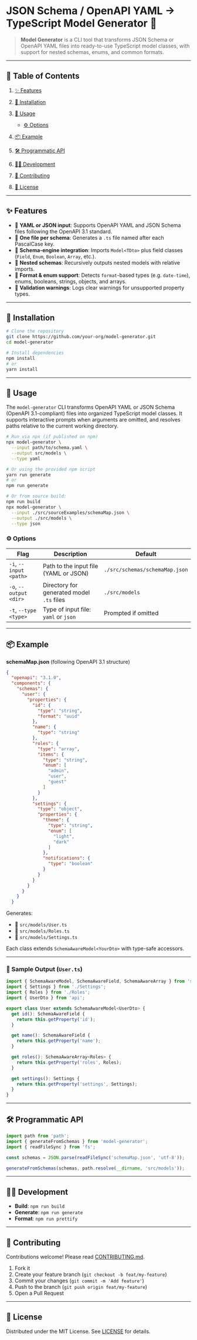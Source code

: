 # JSON Schema / OpenAPI YAML → TypeScript Model Generator 🚀

> **Model Generator** is a CLI tool that transforms JSON Schema or OpenAPI YAML files into ready-to-use TypeScript model
> classes, with support for nested
> schemas, enums, and common formats.

---

## 📁 Table of Contents

1. [✨ Features](#-features)
2. [🔧 Installation](#-installation)
3. [🚀 Usage](#-usage)
   - [⚙️ Options](#%ef%b8%8f-options)

4. [📦 Example](#-example)
5. [🛠️ Programmatic API](#%ef%b8%8f-programmatic-api)
6. [👩‍💻 Development](#-development)
7. [🤝 Contributing](#-contributing)
8. [📄 License](#-license)

---

## ✨ Features

- 🔹 **YAML or JSON input**: Supports OpenAPI YAML and JSON Schema files following the OpenAPI 3.1 standard.
- 🔹 **One file per schema**: Generates a `.ts` file named after each PascalCase key.
- 🔹 **Schema‑engine integration**: Imports `Model<TDto>` plus field classes (`Field`, `Enum`, `Boolean`, `Array`, etc.).
- 🔹 **Nested schemas**: Recursively outputs nested models with relative imports.
- 🔹 **Format & enum support**: Detects `format`-based types (e.g. `date-time`), enums, booleans, strings, objects, and
  arrays.
- 🔹 **Validation warnings**: Logs clear warnings for unsupported property types.

---

## 🔧 Installation

```bash
# Clone the repository
git clone https://github.com/your-org/model-generator.git
cd model-generator

# Install dependencies
npm install
# or
yarn install
```

---

## 🚀 Usage

The `model-generator` CLI transforms OpenAPI YAML or JSON Schema (OpenAPI 3.1-compliant) files into organized TypeScript
model classes. It supports interactive prompts when arguments are omitted, and resolves paths relative to the current
working directory.

```bash
# Run via npx (if published on npm)
npx model-generator \
  --input path/to/schema.yaml \
  --output src/models \
  --type yaml

# Or using the provided npm script
yarn run generate
# or
npm run generate

# Or from source build:
npm run build
npx model-generator \
  --input ./src/sourceExamples/schemaMap.json \
  --output ./src/models \
  --type json
```

### ⚙️ Options

| Flag                   | Description                               | Default                        |
| ---------------------- | ----------------------------------------- | ------------------------------ |
| `-i`, `--input <path>` | Path to the input file (YAML or JSON)     | `./src/schemas/schemaMap.json` |
| `-o`, `--output <dir>` | Directory for generated model `.ts` files | `./src/models`                 |
| `-t`, `--type <type>`  | Type of input file: `yaml` or `json`      | Prompted if omitted            |

---

## 📦 Example

**schemaMap.json** (following OpenAPI 3.1 structure)

```json
{
  "openapi": "3.1.0",
  "components": {
    "schemas": {
      "user": {
        "properties": {
          "id": {
            "type": "string",
            "format": "uuid"
          },
          "name": {
            "type": "string"
          },
          "roles": {
            "type": "array",
            "items": {
              "type": "string",
              "enum": [
                "admin",
                "user",
                "guest"
              ]
            }
          },
          "settings": {
            "type": "object",
            "properties": {
              "theme": {
                "type": "string",
                "enum": [
                  "light",
                  "dark"
                ]
              },
              "notifications": {
                "type": "boolean"
              }
            }
          }
        }
      }
    }
  }
```

Generates:

- 📂 `src/models/User.ts`
- 📂 `src/models/Roles.ts`
- 📂 `src/models/Settings.ts`

Each class extends `SchemaAwareModel<YourDto>` with type-safe accessors.

---

### 🧩 Sample Output (`User.ts`)

```ts
import { SchemaAwareModel, SchemaAwareField, SchemaAwareArray } from 'schema-engine';
import { Settings } from './Settings';
import { Roles } from './Roles';
import { UserDto } from 'api';

export class User extends SchemaAwareModel<UserDto> {
  get id(): SchemaAwareField {
    return this.getProperty('id');
  }

  get name(): SchemaAwareField {
    return this.getProperty('name');
  }

  get roles(): SchemaAwareArray<Roles> {
    return this.getProperty('roles', Roles);
  }

  get settings(): Settings {
    return this.getProperty('settings', Settings);
  }
}
```

---

## 🛠️ Programmatic API

```ts
import path from 'path';
import { generateFromSchemas } from 'model-generator';
import { readFileSync } from 'fs';

const schemas = JSON.parse(readFileSync('schemaMap.json', 'utf-8'));

generateFromSchemas(schemas, path.resolve(__dirname, 'src/models'));
```

---

## 👩‍💻 Development

- **Build**: `npm run build`
- **Generate**: `npm run generate`
- **Format**: `npm run prettify`

---

## 🤝 Contributing

Contributions welcome! Please read [CONTRIBUTING.md](CONTRIBUTING.md).

1. Fork it
2. Create your feature branch (`git checkout -b feat/my-feature`)
3. Commit your changes (`git commit -m 'Add feature'`)
4. Push to the branch (`git push origin feat/my-feature`)
5. Open a Pull Request

---

## 📄 License

Distributed under the MIT License. See [LICENSE](LICENSE) for details.
